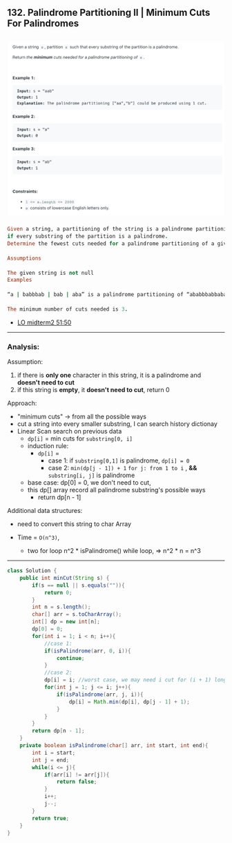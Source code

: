 ## 132. Palindrome Partitioning II | Minimum Cuts For Palindromes
![](img/2023-04-06-09-59-30.png)
---

```ruby
Given a string, a partitioning of the string is a palindrome partitioning 
if every substring of the partition is a palindrome. 
Determine the fewest cuts needed for a palindrome partitioning of a given string.

Assumptions

The given string is not null
Examples

“a | babbbab | bab | aba” is a palindrome partitioning of “ababbbabbababa”.

The minimum number of cuts needed is 3.
```

- [LO midterm2 51:50]()

---
### Analysis:


Assumption:
1. if there is **only one** character in this string, it is a palindrome and **doesn't need to cut**
2. if this string is **empty**, it **doesn't need to cut**, return 0


Approach:

- "minimum cuts" -> from all the possible ways
- cut a string into every smaller substring, I can search history dictionay
- Linear Scan search on previous data
	- `dp[i]` = min cuts for `substring[0, i]`
	- induction rule:
		- `dp[i]` =
			- case 1: if `substring[0,1]` is palindrome, `dp[i] = 0`
			- case 2: `min(dp[j - 1]) + 1`   `for j: from 1 to i` ,   **&&** `substring[i, j]` is palindrome 
	- base case: dp[0] = 0, we don't need to cut, 
	- this dp[] array record all palindrome substring's possible ways
	   - return dp[n - 1]

Additional data structures:

- need to convert this string to char Array


- Time = `O(n^3)`,      
  - two for loop n^2 * isPalindrome() while loop,   =>  n^2 * n = n^3

---






```java
class Solution {
    public int minCut(String s) {
        if(s == null || s.equals("")){
            return 0;
        }
        int n = s.length();
        char[] arr = s.toCharArray();
        int[] dp = new int[n];
        dp[0] = 0;
        for(int i = 1; i < n; i++){
            //case 1:
            if(isPalindrome(arr, 0, i)){
                continue;
            }
            //case 2:
            dp[i] = i; //worst case, we may need i cut for (i + 1) long array
            for(int j = 1; j <= i; j++){
                if(isPalindrome(arr, j, i)){
                    dp[i] = Math.min(dp[i], dp[j - 1] + 1);
                }
            }
        }
        return dp[n - 1];
    }
    private boolean isPalindrome(char[] arr, int start, int end){
        int i = start;
        int j = end;
        while(i <= j){
            if(arr[i] != arr[j]){
                return false;
            }
            i++;
            j--;
        }
        return true;
    }
}
```


